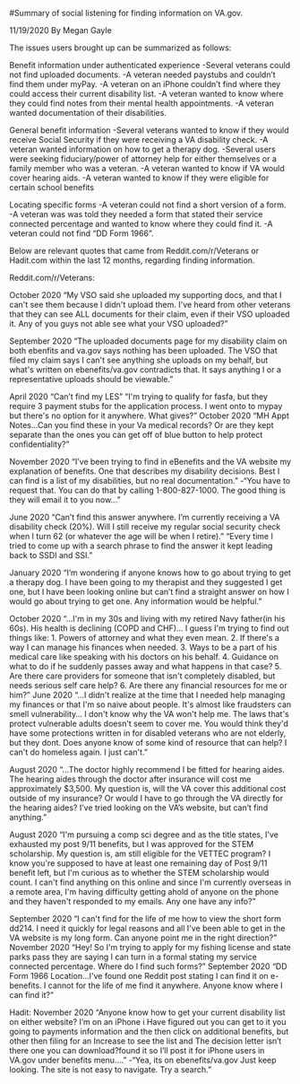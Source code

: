 #Summary of social listening for finding information on VA.gov. 

11/19/2020 By Megan Gayle

The issues users brought up can be summarized as follows:

Benefit information under authenticated experience
-Several veterans could not find uploaded documents. 
-A veteran needed paystubs and couldn’t find them under myPay.
-A veteran on an iPhone couldn’t find where they could access their current disability list.
-A veteran wanted to know where they could find notes from their mental health appointments.
-A veteran wanted documentation of their disabilities. 

General benefit information
-Several veterans  wanted to know if they would receive Social Security if they were receiving a VA disability check.
-A veteran wanted information on how to get a therapy dog.
-Several users were seeking fiduciary/power of attorney help for either themselves or a family member who was a veteran. 
-A veteran wanted to know if VA would cover hearing aids.
-A veteran wanted to know if they were eligible for certain school benefits


Locating specific forms
-A veteran could not find a short version of a form.
-A veteran was was told they needed a form that stated their service connected percentage and wanted to know where they could find it.
-A veteran could not find “DD Form 1966”.


Below are relevant quotes that came from Reddit.com/r/Veterans or Hadit.com within the last 12 months, regarding finding information.

Reddit.com/r/Veterans:

October 2020
“My VSO said she uploaded my supporting docs, and that I can't see them because I didn't upload them. I've heard from other veterans that they can see ALL documents for their claim, even if their VSO uploaded it. Any of you guys not able see what your VSO uploaded?”

September 2020
“The uploaded documents page for my disability claim on both ebenfits and va.gov says nothing has been uploaded. The VSO that filed my claim says I can't see anything she uploads on my behalf, but what's written on ebenefits/va.gov contradicts that. It says anything I or a representative uploads should be viewable.”

April 2020
“Can’t find my LES” “I'm trying to qualify for fasfa, but they require 3 payment stubs for the application process. I went onto to mypay but there's no option for it anywhere. What gives?”
October 2020
“MH Appt Notes...Can you find these in your Va medical records? Or are they kept separate than the ones you can get off of blue button to help protect confidentiality?”
 
November 2020
“I’ve been trying to find in eBenefits and the VA website my explanation of benefits. One that describes my disability decisions. Best I can find is a list of my disabilities, but no real documentation.” 
-“You have to request that. You can do that by calling 1-800-827-1000. The good thing is they will email it to you now…”

June 2020
“Can’t find this answer anywhere. I’m currently receiving a VA disability check (20%). Will I still receive my regular social security check when I turn 62 (or whatever the age will be when I retire).”
“Every time I tried to come up with a search phrase to find the answer it kept leading back to SSDI and SSI.”

January 2020
“I’m wondering if anyone knows how to go about trying to get a therapy dog. I have been going to my therapist and they suggested I get one, but I have been looking online but can’t find a straight answer on how I would go about trying to get one. Any information would be helpful.”

October 2020
“...I'm in my 30s and living with my retired Navy father(in his 60s). His health is declining (COPD and CHF)... I guess I'm trying to find out things like: 1. Powers of attorney and what they even mean. 2. If there's a way I can manage his finances when needed. 3. Ways to be a part of his medical care like speaking with his doctors on his behalf. 4. Guidance on what to do if he suddenly passes away and what happens in that case? 5. Are there care providers for someone that isn't completely disabled, but needs serious self care help? 6. Are there any financial resources for me or him?”
June 2020
“...I didn't realize at the time that I needed help managing my finances or that I'm so naive about people. It's almost like fraudsters can smell vulnerability… I don't know why the VA won't help me. The laws that's protect vulnerable adults doesn't seem to cover me. You would think they'd have some protections written in for disabled veterans who are not elderly, but they dont. Does anyone know of some kind of resource that can help? I can't do homeless again. I just can't.”
 
August 2020
“...The doctor highly recommend I be fitted for hearing aides. The hearing aides through the doctor after insurance will cost me approximately $3,500. My question is, will the VA cover this additional cost outside of my insurance? Or would I have to go through the VA directly for the hearing aides? I’ve tried looking on the VA’s website, but can’t find anything.”
 
August 2020
“I'm pursuing a comp sci degree and as the title states, I've exhausted my post 9/11 benefits, but I was approved for the STEM scholarship. My question is, am still eligible for the VETTEC program? I know you're supposed to have at least one remaining day of Post 9/11 benefit left, but I'm curious as to whether the STEM scholarship would count. I can't find anything on this online and since I'm currently overseas in a remote area, I'm having difficulty getting ahold of anyone on the phone and they haven't responded to my emails. Any one have any info?”

September 2020
“I can't find for the life of me how to view the short form dd214. I need it quickly for legal reasons and all I've been able to get in the VA website is my long form. Can anyone point me in the right direction?” 
November 2020
“Hey! So I'm trying to apply for my fishing license and state parks pass they are saying I can turn in a formal stating my service connected percentage. Where do I find such forms?”
September 2020 
“DD Form 1966 Location...I've found one Reddit post stating I can find it on e-benefits. I cannot for the life of me find it anywhere. Anyone know where I can find it?”

Hadit:
November 2020
“Anyone know how to get your current disability list on either website? I’m on an iPhone i Have figured out you can get to it you going to payments information and the then click on additional benefits, but other then filing for an Increase to see the list and The decision letter isn’t there one you can download?found it so I’ll post it for iPhone users in VA.gov under benefits menu....” 
-“Yea, its on ebenefits/va.gov  Just keep looking.  The site is not easy to navigate.  Try a search.”



